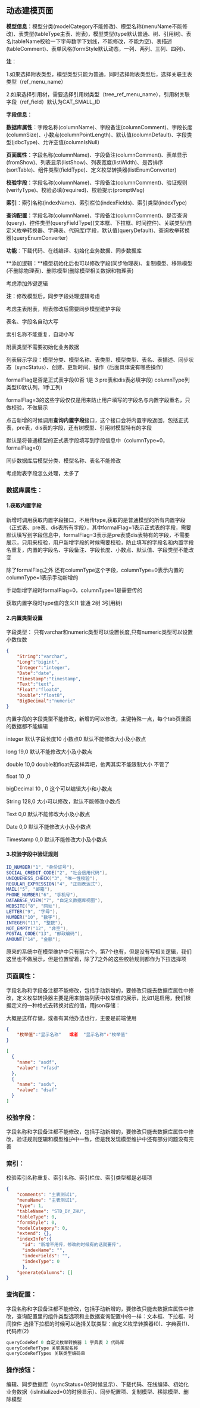 ## 动态建模页面

**模型信息**：模型分类(modelCategory不能修改)、模型名称(menuName不能修改)、表类型(tableType主表、附表)，模型类型(type默认普通、树、引用树)、表名(tableName校验一下字母数字下划线，不能修改，不能为空)、表描述(tableComment)、表单风格(formStyle默认动态，一列、两列、三列、四列)、

**注**：

1.如果选择附表类型，模型类型只能为普通，同时选择附表类型后，选择关联主表类型（ref_menu_name）

2.如果选择引用树，需要选择引用树类型（tree_ref_menu_name），引用树关联字段（ref_field）默认为CAT_SMALL_ID



**字段信息**：

​	**数据库属性**：字段名称(columnName)、字段备注(columnComment)、字段长度(columnSize)、小数点(columnPointLength)、默认值(columnDefault)、字段类型(jdbcType)、允许空值(columnIsNull)

​	**页面属性**：字段名称(columnName)、字段备注(columnComment)、表单显示(fromShow)、列表显示(listShow)、列表宽度(listWidth)、是否排序(sortTable)、组件类型(fieldType)、定义枚举转换器(listEnumConverter)

​	**校验字段**：字段名称(columnName)、字段备注(columnComment)、验证规则(verifyType)、校验必填(required)、校验提示(promptMsg)

​	**索引**：索引名称(indexName)、索引栏位(indexFields)、索引类型(indexType)

​	**查询配置**：字段名称(columnName)、字段备注(columnComment)、是否查询(query)、控件类型(queryFieldType)(文本框、下拉框、时间控件)、关联类型(自定义枚举转换器、字典表、代码库)字段，默认值(queryDefault)、查询枚举转换器(queryEnumConverter)



**功能**：下载代码、在线编译、初始化业务数据、同步数据库

**添加逻辑：**模型初始化后也可以修改字段(同步物理表)、复制模型、移除模型(不删除物理表)、删除模型(删除模型相关数据和物理表)

考虑添加外键逻辑

**注**：修改模型后，同步字段处理逻辑考虑

考虑主表附表，附表修改后需要同步模型维护字段

表名、字段名自动大写

索引名称不能重复，自动小写

附表类型不需要初始化业务数据





列表展示字段：模型分类、模型名称、表类型、模型类型、表名、表描述、同步状态（syncStatus）、创建、更新时间、操作（后面具体说有哪些操作）



formalFlag是否是正式表字段(0否 1是 3 pre表和dis表必填字段)  columnType列类型(0默认列，1手工列)

formalFlag=3的这些字段仅仅是用来防止用户填写的字段名与内置字段重名，只做校验，不做展示

点击新增的时候调用**查询内置字段**接口，这个接口会将内置字段返回，包括正式表，pre表，dis表的字段，还有树模型、引用树模型特有的字段

默认是将普通模型的正式表字段填写到字段信息中（columnType=0，formalFlag=0）



同步数据库后模型分类、模型名称、表名不能修改



考虑附表字段怎么处理，太多了



### 数据库属性：

#### 1.获取内置字段

新增时调用获取内置字段接口，不用传type,获取的是普通模型的所有内置字段（正式表、pre表、dis表所有字段），其中formalFlag=1表示正式表的字段，需要默认填写到字段信息中，formalFlag=3表示是pre表或dis表特有的字段，不需要展示，只用来校验，用户新增字段的时候需要校验，防止填写的字段名和内置字段名重复，内置的字段名、字段备注、字段长度、小数点、默认值、字段类型不能改变

除了formalFlag之外 还有columnType这个字段，columnType=0表示内置的 columnType=1表示手动新增的

手动新增字段时formalFlag=0，columnType=1是需要传的

获取内置字段时type值的含义(1 普通 2树 3引用树)



#### 2.内置类型设置

字段类型： 只有varchar和numeric类型可以设置长度,只有numeric类型可以设置小数位数

```json
{
    "String":"varchar",
    "Long":"bigint",
    "Integer":"integer",
    "Date":"date",
    "Timestamp":"timestamp",
    "Text":"text",
    "Float":"float4",
    "Double":"float8",
    "BigDecimal":"numeric"
}
```

内置字段的字段类型不能修改，新增的可以修改，主键特殊一点，每个tab页里面的数据都不能编辑

integer 默认字段长度10  小数点0  默认不能修改大小及小数点

long 19,0  默认不能修改大小及小数点

double 10,0  double和float先这样弄吧，他两其实不能限制大小 不管了

float 10 ,0

bigDecimal 10 , 0   这个可以编辑大小和小数点

String 128,0 大小可以修改，默认不能修改小数点

Text 0,0 默认不能修改大小及小数点

Date 0,0 默认不能修改大小及小数点

Timestamp 0,0 默认不能修改大小及小数点

####  3.校验字段中验证规则

```java
ID_NUMBER("1", "身份证号"),
SOCIAL_CREDIT_CODE("2", "社会信用代码"),
UNIQUENESS_CHECK("3", "唯一性校验"),
REGULAR_EXPRESSION("4", "正则表达式"),
MAIL("5", "邮箱"),
PHONE_NUMBER("6", "手机号"),
DATABASE_VIEW("7", "自定义数据库视图"),
WEBSITE("8", "网址"),
LETTER("9", "字母"),
NUMBER("10", "数字"),
INTEGER("11", "整数"),
NOT_EMPTY("12", "非空"),
POSTAL_CODE("13", "邮政编码"),
AMOUNT("14", "金额");
```

原来的系统中在模型维护中只有前六个，第7个也有，但是没有写相关逻辑，我们这里也不做展示，但是位置留着，除了7之外的这些校验规则都作为下拉选择项



### 页面属性：

字段名称和字段备注都不能修改，包括手动新增的，要修改只能去数据库属性中修改，定义枚举转换器主要是用来前端列表中枚举值的展示，比如1是启用，我们根据定义的一种格式去转换对应的值，用json存储：

大概是这样存储，或者有其他办法也行，主要是前端使用

```json
{
    "枚举值":"显示名称"   或者  "显示名称":"枚举值"
}
```

```json
[
  {
    "name": "asdf",
    "value": "vfasd"
  },
  {
    "name": "asdv",
    "value": "dsaf"
  }
]
```



### 校验字段：

字段名称和字段备注都不能修改，包括手动新增的，要修改只能去数据库属性中修改，验证规则逻辑和模型维护中一致，但是我发现模型维护中还有部分问题没有完善



### 索引：

校验索引名称重复、索引名称、索引栏位、索引类型都是必填项

```json
{
    "comments": "主表测试1",
    "menuName": "主表测试1",
    "type": 1,
    "tableName": "STD_DY_ZHU",
    "tableType": 0,
    "formStyle": 0,
    "modelCategory": 0,
    "extend": {},
    "indexInfo":{
      "id": "新增不用传，修改的时候有的话就要传",
      "indexName": "",
      "indexFields": "",
      "indexType": 0
      },
    "generateColumns": []
}
```

### 查询配置：

字段名称和字段备注都不能修改，包括手动新增的，要修改只能去数据库属性中修改，查询配置里的组件类型选项和主数据查询配置中的一样：文本框、下拉框、时间控件   选择下拉框的时候可以选择关联类型：自定义枚举转换器(0)、字典表(1)、代码库(2) 

```java
queryCodeRef 0 自定义枚举转换器 1 字典表 2 代码库
queryCodeRefType 关联类型名称
queryCodeRefTypes 关联类型编码串
```





### 操作按钮：

编辑、同步数据库（syncStatus=0的时候显示）、下载代码、在线编译、初始化业务数据（isInitialized=0的时候显示）、同步配置项、复制模型、移除模型、删除模型
